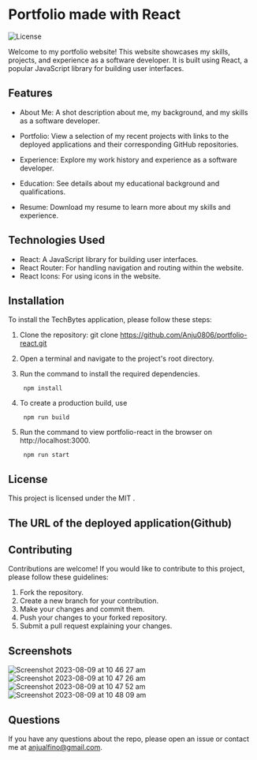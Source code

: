 # Portfolio made with React
![License](https://img.shields.io/badge/License-MIT-yellow.svg)

Welcome to my portfolio website! This website showcases my skills, projects, and experience as a software developer. It is built using React, a popular JavaScript library for building user interfaces.

## Features

- About Me: A shot description about me, my background, and my skills as a software developer.

- Portfolio: View a selection of my recent projects with links to the deployed applications and their corresponding GitHub repositories.

- Experience: Explore my work history and experience as a software developer.

- Education: See details about my educational background and qualifications.

- Resume: Download my resume to learn more about my skills and experience.

## Technologies Used

- React: A JavaScript library for building user interfaces.
- React Router: For handling navigation and routing within the website.
- React Icons: For using icons in the website.

## Installation

To install the TechBytes application, please follow these steps:

1. Clone the repository: git clone https://github.com/Anju0806/portfolio-react.git
2. Open a terminal and navigate to the project's root directory.
3. Run the command to install the required dependencies.

        npm install
4. To create a production build, use        
        
        npm run build

5. Run the command to view portfolio-react in the browser on
http://localhost:3000.  

        npm run start 


## License

This project is licensed under the MIT .

## The URL of the deployed application(Github)


## Contributing

Contributions are welcome! If you would like to contribute to this project, please follow these guidelines:

1. Fork the repository.
2. Create a new branch for your contribution.
3. Make your changes and commit them.
4. Push your changes to your forked repository.
5. Submit a pull request explaining your changes.

## Screenshots

![Screenshot 2023-08-09 at 10 46 27 am](https://github.com/Anju0806/portfolio-react/assets/126565826/d33fbbf7-4f3b-4caf-8619-ebd885ef66e4)
![Screenshot 2023-08-09 at 10 47 26 am](https://github.com/Anju0806/portfolio-react/assets/126565826/28a5b990-4709-4f45-a9c9-4f3cc2e76d1e)
![Screenshot 2023-08-09 at 10 47 52 am](https://github.com/Anju0806/portfolio-react/assets/126565826/cce00750-dd68-4ef7-8eb1-a0b7ca90189a)
![Screenshot 2023-08-09 at 10 48 09 am](https://github.com/Anju0806/portfolio-react/assets/126565826/0594ae0e-8df3-4a62-adb0-774720589ef9)

## Questions

If you have any questions about the repo, please open an issue or contact me at anjualfino@gmail.com. 

